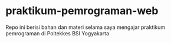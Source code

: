# praktikum-pemrograman-web
Repo ini berisi bahan dan materi selama saya mengajar praktikum pemrograman di Poltekkes BSI Yogyakarta
